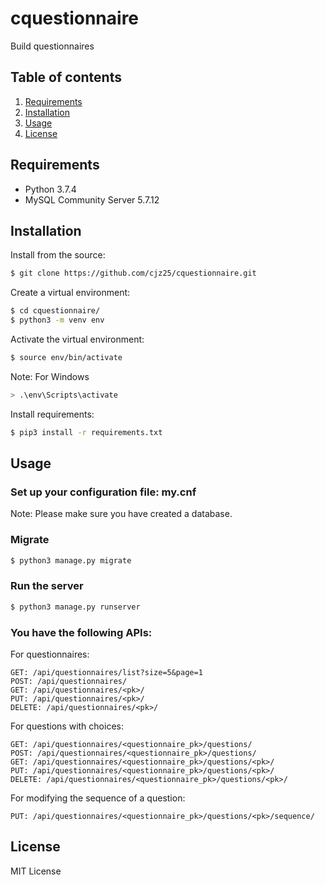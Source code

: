 # cquestionnaire
Build questionnaires

## Table of contents
1. [Requirements](#requirements)
2. [Installation](#installation)
3. [Usage](#usage)
4. [License](#license)

## Requirements

  * Python 3.7.4
  * MySQL Community Server 5.7.12

## Installation

Install from the source:

```sh
$ git clone https://github.com/cjz25/cquestionnaire.git
```

Create a virtual environment:

```sh
$ cd cquestionnaire/
$ python3 -m venv env
```

Activate the virtual environment:

```sh
$ source env/bin/activate
```

Note: For Windows
```sh
> .\env\Scripts\activate
```

Install requirements:

```sh
$ pip3 install -r requirements.txt
```

## Usage

### Set up your configuration file: my.cnf

Note: Please make sure you have created a database.

### Migrate

```sh
$ python3 manage.py migrate
```

### Run the server

```sh
$ python3 manage.py runserver
```

### You have the following APIs:

For questionnaires:
```
GET: /api/questionnaires/list?size=5&page=1
POST: /api/questionnaires/
GET: /api/questionnaires/<pk>/
PUT: /api/questionnaires/<pk>/
DELETE: /api/questionnaires/<pk>/
```

For questions with choices:
```
GET: /api/questionnaires/<questionnaire_pk>/questions/
POST: /api/questionnaires/<questionnaire_pk>/questions/
GET: /api/questionnaires/<questionnaire_pk>/questions/<pk>/
PUT: /api/questionnaires/<questionnaire_pk>/questions/<pk>/
DELETE: /api/questionnaires/<questionnaire_pk>/questions/<pk>/
```

For modifying the sequence of a question:
```
PUT: /api/questionnaires/<questionnaire_pk>/questions/<pk>/sequence/
```

## License
MIT License
